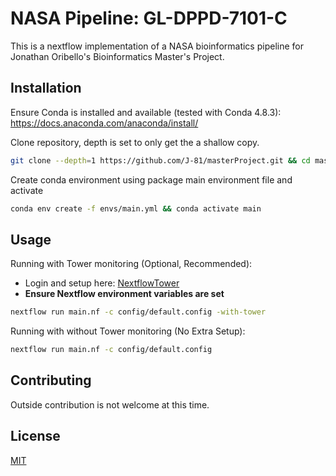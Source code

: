 # NASA Pipeline: GL-DPPD-7101-C

This is a nextflow implementation of a NASA bioinformatics pipeline for Jonathan Oribello's Bioinformatics Master's Project.

## Installation

Ensure Conda is installed and available (tested with Conda 4.8.3):
<https://docs.anaconda.com/anaconda/install/>

Clone repository, depth is set to only get the a shallow copy.

```bash
git clone --depth=1 https://github.com/J-81/masterProject.git && cd masterProject
```

Create conda environment using package main environment file and activate
```bash
conda env create -f envs/main.yml && conda activate main
```



## Usage

Running with Tower monitoring (Optional, Recommended):
- Login and setup here: [NextflowTower](https://tower.nf)
- **Ensure Nextflow environment variables are set**

```bash
nextflow run main.nf -c config/default.config -with-tower
```

Running with without Tower monitoring (No Extra Setup):

```bash
nextflow run main.nf -c config/default.config
```

## Contributing
Outside contribution is not welcome at this time.

## License
[MIT](https://choosealicense.com/licenses/mit/)
